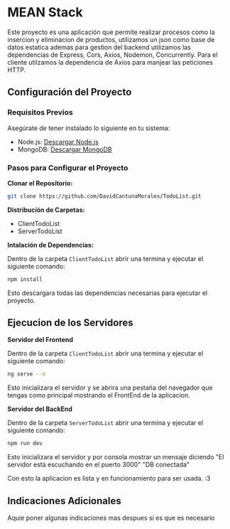 # MEAN Stack

Este proyecto es una aplicación que permite realizar procesos como la insercion y eliminacion de productos, utilizamos un json como base de datos estatica ademas para gestion del backend utilizamos las dependencias de Express, Cors, Axios, Nodemon, Concurrently. Para el cliente utilzamos la dependencia de Axios para manjear las peticiones HTTP. 

## Configuración del Proyecto

### Requisitos Previos
Asegúrate de tener instalado lo siguiente en tu sistema:

- Node.js: [Descargar Node.js](https://nodejs.org/)
- MongoDB: [Descargar MongoDB](https://www.mongodb.com/try/download/community)

### Pasos para Configurar el Proyecto

**Clonar el Repositorio:**
   ```bash
   git clone https://github.com/DavidCantunaMorales/TodoList.git
   ```
**Distribución de Carpetas:**
* ClientTodoList
* ServerTodoList

**Intalación de Dependencias:**  

Dentro de la carpeta ```ClientTodoList``` abrir una termina y ejecutar el siguiente comando:
   ```bash
   npm install
   ```
Esto descargara todas las dependencias necesarias para ejecutar el proyecto. 

## Ejecucion de los Servidores

**Servidor del Frontend**

Dentro de la carpeta ```ClientTodoList``` abrir una termina y ejecutar el siguiente comando:
   ```bash
   ng serve --o
   ```
Esto inicializara el servidor y se abrira una pestaña del navegador que tengas como principal mostrando el FrontEnd de la aplicacion.

**Servidor del BackEnd**

Dentro de la carpeta ```ServerTodoList``` abrir una termina y ejecutar el siguiente comando:
   ```bash
   npm run dev
   ```

Esto inicializara el servidor y por consola mostrar un mensaje diciendo "El servidor está escuchando en el puerto 3000"
"DB conectada"

Con esto la aplicacion es lista y en funcionamiento para ser usada. :3

## Indicaciones Adicionales

Aquie poner algunas indicaciones mas despues si es que es necesario

